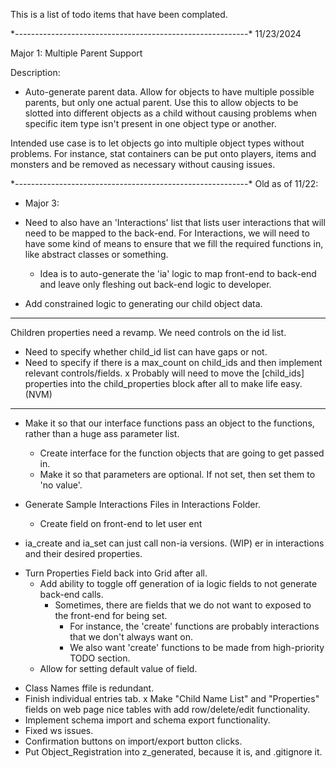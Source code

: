 This is a list of todo items that have been complated.

\*----------------------------------------------------------\*
11/23/2024

Major 1: Multiple Parent Support

Description:

- Auto-generate parent data. Allow for objects to have multiple possible parents, but only one actual parent. Use this to allow objects to be slotted into different objects as a child without causing problems when specific item type isn't present in one object type or another.

Intended use case is to let objects go into multiple object types without problems. For instance, stat containers can be put onto players, items and monsters and be removed as necessary without causing issues.

\*----------------------------------------------------------\*
Old as of 11/22:

- Major 3:

* Need to also have an 'Interactions' list that lists user interactions that will need to be mapped to the back-end.
  For Interactions, we will need to have some kind of means to ensure that we fill the required functions in, like abstract classes or something.

  - Idea is to auto-generate the 'ia' logic to map front-end to back-end and leave only fleshing out back-end logic to developer.

* Add constrained logic to generating our child object data.

---

Children properties need a revamp. We need controls on the id list.

- Need to specify whether child_id list can have gaps or not.
- Need to specify if there is a max_count on child_ids and then implement relevant controls/fields.
  x Probably will need to move the [child_ids] properties into the child_properties block after all to make life easy. (NVM)

---

- Make it so that our interface functions pass an object to the functions, rather than a huge ass parameter list.
  - Create interface for the function objects that are going to get passed in.
  - Make it so that parameters are optional. If not set, then set them to 'no value'.
- Generate Sample Interactions Files in Interactions Folder.

  - Create field on front-end to let user ent

- ia_create and ia_set can just call non-ia versions. (WIP)
  er in interactions and their desired properties.

* Turn Properties Field back into Grid after all.
  - Add ability to toggle off generation of ia logic fields to not generate back-end calls.
    - Sometimes, there are fields that we do not want to exposed to the front-end for being set.
      - For instance, the 'create' functions are probably interactions that we don't always want on.
      - We also want 'create' functions to be made from high-priority TODO section.
  - Allow for setting default value of field.

- Class Names ffile is redundant.
- Finish individual entries tab.
  x Make "Child Name List" and "Properties" fields on web page nice tables with add row/delete/edit functionality.
- Implement schema import and schema export functionality.
- Fixed ws issues.
- Confirmation buttons on import/export button clicks.
- Put Object_Registration into z_generated, because it is, and .gitignore it.
